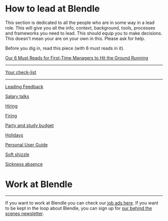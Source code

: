# How to lead at Blendle

This section is dedicated to all the people who are in some way in a lead role. This will give you  all the info, context, background, tools, processes and frameworks you need to lead. This should equip you to make decisions. This doesn't mean your are on your own in this. Please ask for help.

Before you dig in, read this piece (with 6 must reads in it).

[Our 6 Must Reads for First-Time Managers to Hit the Ground Running](http://firstround.com/review/our-6-must-reads-for-first-time-managers-to-hit-the-ground-running/)

---

[Your check-list](Your%20check-list%2020bf2db29fbb8146a6c3f05b9cf85b5a.md)

---

[Leading Feedback ](Leading%20Feedback%2020bf2db29fbb81288603e082a921a14f.md)

[Salary talks](Salary%20talks%2020bf2db29fbb8183af95f5f9d6300020.md)

[Hiring ](Hiring%2020bf2db29fbb818584b9e8364c681e61.md)

[Firing](Firing%2020bf2db29fbb81e5b59dc7593ea53acd.md)

[Party and study budget](Party%20and%20study%20budget%2020bf2db29fbb8129a071ee7dc1f786c3.md)

[Holidays](Holidays%2020bf2db29fbb810389bdf057ee1ebf00.md)

[Personal User Guide](Personal%20User%20Guide%2020bf2db29fbb81dcbf8acbcea231c961.md)

[Soft shizzle](Soft%20shizzle%2020bf2db29fbb811aa40ed21e9d183a54.md)

[Sickness absence](Sickness%20absence%2020bf2db29fbb81909350c12d290a2d11.md)

# Work at Blendle

---

If you want to work at Blendle you can check our [job ads here](https://blendle.homerun.co/). If you want to be kept in the loop about Blendle, you can sign up for [our behind the scenes newsletter](https://blendle.homerun.co/yes-keep-me-posted/tr/apply?token=8092d4128c306003d97dd3821bad06f2).
